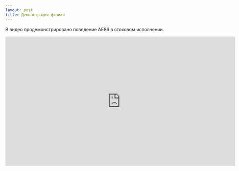 ```yaml
---
layout: post
title: Демонстрация физики
---
```


В видео продемонстрировано поведение АЕ86 в стоковом исполнении.
<div class="width-responsive">
<iframe width="720" height="405" src="https://www.youtube.com/embed/rw1StR1g5mg?rel=0" frameborder="0" allowfullscreen></iframe>
</div>